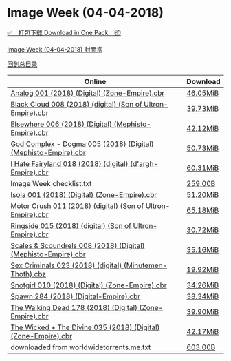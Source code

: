 # Image Week (04-04-2018)

[✅&emsp;打包下载 Download in One Pack&emsp;📦](https://pan.baidu.com/s/1JI-NbpHl5rG59HR1L2F7Pw)

[Image Week (04-04-2018) 封面赏](/https://github.com/alicewish/markdown/blob/master/cover/Image-Week-04-04-2018-Covers.md)



[回到总目录](https://github.com/alicewish/markdown/blob/master/Catalogs.md)



Online | Download
--- | ---
[Analog 001 (2018) (Digital) (Zone-Empire).cbr](https://github.com/alicewish/markdown/blob/master/comic/Analog-001-2018-Digital-Zone-Empire-cbr.md) | [46.05MiB](https://pan.baidu.com/s/1JI-NbpHl5rG59HR1L2F7Pw#list/path=%2FImage%20Week%202018%20Q2%2FImage%20Week%20%2804-04-2018%29%2F%E3%82%A8%E3%82%AA%E3%82%A6%E3%82%AD%E3%82%BD%E3%82%AF%E3%82%AF%E3%82%B5%E3%82%BF%E3%82%BF%E3%82%A8%E3%82%B1%E3%82%A8%E3%82%BF%E3%82%AA%E3%82%B1%E3%82%B3%E3%82%B1%E3%82%BF%E3%82%A4%E3%82%BD%E3%82%A8%E3%82%A4%E3%82%AF%E3%82%B7%E3%82%B7%E3%82%B5%E3%82%A2%E3%82%BD%E3%82%BB%E3%82%B3%E3%82%BF&parentPath=%2FImage%20Week%202018%20Q2)
[Black Cloud 008 (2018) (digital) (Son of Ultron-Empire).cbr](https://github.com/alicewish/markdown/blob/master/comic/Black-Cloud-008-2018-digital-Son-of-Ultron-Empire-cbr.md) | [39.73MiB](https://pan.baidu.com/s/1JI-NbpHl5rG59HR1L2F7Pw#list/path=%2FImage%20Week%202018%20Q2%2FImage%20Week%20%2804-04-2018%29%2F%E3%82%B9%E3%82%A8%E3%82%BB%E3%82%BD%E3%82%BD%E3%82%B7%E3%82%B1%E3%82%B3%E3%82%AF%E3%82%B3%E3%82%B1%E3%82%AB%E3%82%AF%E3%82%AA%E3%82%AD%E3%82%AF%E3%82%B1%E3%82%AD%E3%82%B7%E3%82%AF%E3%82%B1%E3%82%AF%E3%82%AF%E3%82%BB%E3%82%B9%E3%82%AA%E3%82%B3%E3%82%BD%E3%82%A6%E3%82%B1%E3%82%A6%E3%82%AD&parentPath=%2FImage%20Week%202018%20Q2)
[Elsewhere 006 (2018) (Digital) (Mephisto-Empire).cbr](https://github.com/alicewish/markdown/blob/master/comic/Elsewhere-006-2018-Digital-Mephisto-Empire-cbr.md) | [42.12MiB](https://pan.baidu.com/s/1JI-NbpHl5rG59HR1L2F7Pw#list/path=%2FImage%20Week%202018%20Q2%2FImage%20Week%20%2804-04-2018%29%2F%E3%82%B3%E3%82%B1%E3%82%A2%E3%82%A6%E3%82%AA%E3%82%B3%E3%82%B1%E3%82%B3%E3%82%A6%E3%82%A6%E3%82%B9%E3%82%AF%E3%82%AD%E3%82%A6%E3%82%A8%E3%82%AB%E3%82%A6%E3%82%A8%E3%82%B3%E3%82%AA%E3%82%BB%E3%82%A2%E3%82%BD%E3%82%B3%E3%82%A6%E3%82%B7%E3%82%AA%E3%82%B5%E3%82%A8%E3%82%A6%E3%82%BF%E3%82%B7&parentPath=%2FImage%20Week%202018%20Q2)
[God Complex - Dogma 005 (2018) (Digital) (Mephisto-Empire).cbr](https://github.com/alicewish/markdown/blob/master/comic/God-Complex-Dogma-005-2018-Digital-Mephisto-Empire-cbr.md) | [50.73MiB](https://pan.baidu.com/s/1JI-NbpHl5rG59HR1L2F7Pw#list/path=%2FImage%20Week%202018%20Q2%2FImage%20Week%20%2804-04-2018%29%2F%E3%82%A6%E3%82%A6%E3%82%B3%E3%82%B7%E3%82%B5%E3%82%BB%E3%82%B1%E3%82%A6%E3%82%BF%E3%82%AB%E3%82%AF%E3%82%B3%E3%82%B1%E3%82%BB%E3%82%A2%E3%82%BD%E3%82%B1%E3%82%B9%E3%82%AB%E3%82%AA%E3%82%BF%E3%82%AB%E3%82%BD%E3%82%BF%E3%82%AD%E3%82%B5%E3%82%AF%E3%82%A6%E3%82%A4%E3%82%B3%E3%82%AF%E3%82%B5&parentPath=%2FImage%20Week%202018%20Q2)
[I Hate Fairyland 018 (2018) (digital) (d'argh-Empire).cbr](https://github.com/alicewish/markdown/blob/master/comic/I-Hate-Fairyland-018-2018-digital-dargh-Empire-cbr.md) | [60.31MiB](https://pan.baidu.com/s/1JI-NbpHl5rG59HR1L2F7Pw#list/path=%2FImage%20Week%202018%20Q2%2FImage%20Week%20%2804-04-2018%29%2F%E3%82%A2%E3%82%B7%E3%82%A2%E3%82%A4%E3%82%AB%E3%82%AD%E3%82%B1%E3%82%A8%E3%82%B3%E3%82%A4%E3%82%AD%E3%82%A6%E3%82%BD%E3%82%B3%E3%82%AA%E3%82%AF%E3%82%B1%E3%82%AD%E3%82%BD%E3%82%B9%E3%82%AD%E3%82%BB%E3%82%A6%E3%82%AB%E3%82%B9%E3%82%B7%E3%82%A6%E3%82%B3%E3%82%A4%E3%82%B5%E3%82%B9%E3%82%AF&parentPath=%2FImage%20Week%202018%20Q2)
Image Week checklist.txt | [259.00B](https://pan.baidu.com/s/1JI-NbpHl5rG59HR1L2F7Pw#list/path=%2FImage%20Week%202018%20Q2%2FImage%20Week%20%2804-04-2018%29%2F%E3%82%A6%E3%82%BB%E3%82%A8%E3%82%BF%E3%82%BF%E3%82%A8%E3%82%A2%E3%82%BD%E3%82%A8%E3%82%B5%E3%82%B7%E3%82%B1%E3%82%A6%E3%82%B3%E3%82%B5%E3%82%AD%E3%82%B1%E3%82%B9%E3%82%A6%E3%82%AD%E3%82%BD%E3%82%B7%E3%82%AA%E3%82%AA%E3%82%AA%E3%82%AB%E3%82%B1%E3%82%BF%E3%82%A6%E3%82%A2%E3%82%AD%E3%82%B5&parentPath=%2FImage%20Week%202018%20Q2)
[Isola 001 (2018) (Digital) (Zone-Empire).cbr](https://github.com/alicewish/markdown/blob/master/comic/Isola-001-2018-Digital-Zone-Empire-cbr.md) | [51.20MiB](https://pan.baidu.com/s/1JI-NbpHl5rG59HR1L2F7Pw#list/path=%2FImage%20Week%202018%20Q2%2FImage%20Week%20%2804-04-2018%29%2F%E3%82%AA%E3%82%B9%E3%82%B5%E3%82%B3%E3%82%A6%E3%82%AB%E3%82%A4%E3%82%AB%E3%82%AD%E3%82%A8%E3%82%B3%E3%82%B5%E3%82%AB%E3%82%A4%E3%82%B3%E3%82%AF%E3%82%B9%E3%82%B5%E3%82%A6%E3%82%B9%E3%82%BD%E3%82%B7%E3%82%AD%E3%82%B1%E3%82%AD%E3%82%BF%E3%82%BF%E3%82%AB%E3%82%BD%E3%82%A4%E3%82%B1%E3%82%A4&parentPath=%2FImage%20Week%202018%20Q2)
[Motor Crush 011 (2018) (digital) (Son of Ultron-Empire).cbr](https://github.com/alicewish/markdown/blob/master/comic/Motor-Crush-011-2018-digital-Son-of-Ultron-Empire-cbr.md) | [65.18MiB](https://pan.baidu.com/s/1JI-NbpHl5rG59HR1L2F7Pw#list/path=%2FImage%20Week%202018%20Q2%2FImage%20Week%20%2804-04-2018%29%2F%E3%82%BB%E3%82%A8%E3%82%A2%E3%82%A4%E3%82%A6%E3%82%BF%E3%82%A2%E3%82%B9%E3%82%AB%E3%82%B3%E3%82%AB%E3%82%B5%E3%82%B1%E3%82%BD%E3%82%B3%E3%82%B1%E3%82%AD%E3%82%BD%E3%82%B3%E3%82%B9%E3%82%AF%E3%82%AF%E3%82%B1%E3%82%A6%E3%82%AA%E3%82%B1%E3%82%AA%E3%82%A8%E3%82%A6%E3%82%AF%E3%82%AD%E3%82%B9&parentPath=%2FImage%20Week%202018%20Q2)
[Ringside 015 (2018) (digital) (Son of Ultron-Empire).cbr](https://github.com/alicewish/markdown/blob/master/comic/Ringside-015-2018-digital-Son-of-Ultron-Empire-cbr.md) | [30.72MiB](https://pan.baidu.com/s/1JI-NbpHl5rG59HR1L2F7Pw#list/path=%2FImage%20Week%202018%20Q2%2FImage%20Week%20%2804-04-2018%29%2F%E3%82%AB%E3%82%BB%E3%82%BB%E3%82%BB%E3%82%A4%E3%82%AF%E3%82%B1%E3%82%BB%E3%82%A4%E3%82%AB%E3%82%BF%E3%82%A6%E3%82%A8%E3%82%BB%E3%82%AA%E3%82%BD%E3%82%B5%E3%82%AF%E3%82%AA%E3%82%A2%E3%82%AA%E3%82%AB%E3%82%AD%E3%82%B7%E3%82%AB%E3%82%AA%E3%82%B3%E3%82%B1%E3%82%BD%E3%82%AB%E3%82%AD%E3%82%AB&parentPath=%2FImage%20Week%202018%20Q2)
[Scales & Scoundrels 008 (2018) (Digital) (Mephisto-Empire).cbr](https://github.com/alicewish/markdown/blob/master/comic/Scales-Scoundrels-008-2018-Digital-Mephisto-Empire-cbr.md) | [35.16MiB](https://pan.baidu.com/s/1JI-NbpHl5rG59HR1L2F7Pw#list/path=%2FImage%20Week%202018%20Q2%2FImage%20Week%20%2804-04-2018%29%2F%E3%82%BF%E3%82%A2%E3%82%B1%E3%82%BD%E3%82%A4%E3%82%B1%E3%82%B7%E3%82%AB%E3%82%B9%E3%82%B3%E3%82%A4%E3%82%B5%E3%82%B5%E3%82%AD%E3%82%AA%E3%82%A8%E3%82%AA%E3%82%BD%E3%82%AA%E3%82%A8%E3%82%A2%E3%82%B3%E3%82%A6%E3%82%AF%E3%82%B5%E3%82%A4%E3%82%A6%E3%82%AA%E3%82%A8%E3%82%B1%E3%82%AA%E3%82%A4&parentPath=%2FImage%20Week%202018%20Q2)
[Sex Criminals 023 (2018) (digital) (Minutemen-Thoth).cbz](https://github.com/alicewish/markdown/blob/master/comic/Sex-Criminals-023-2018-digital-Minutemen-Thoth-cbz.md) | [19.92MiB](https://pan.baidu.com/s/1JI-NbpHl5rG59HR1L2F7Pw#list/path=%2FImage%20Week%202018%20Q2%2FImage%20Week%20%2804-04-2018%29%2F%E3%82%B7%E3%82%A6%E3%82%A6%E3%82%AB%E3%82%A8%E3%82%A4%E3%82%A8%E3%82%AD%E3%82%B5%E3%82%AB%E3%82%B5%E3%82%BF%E3%82%A2%E3%82%A8%E3%82%BB%E3%82%BF%E3%82%BD%E3%82%BB%E3%82%A6%E3%82%B5%E3%82%B3%E3%82%B9%E3%82%AF%E3%82%AF%E3%82%AF%E3%82%AB%E3%82%AB%E3%82%B1%E3%82%BD%E3%82%AA%E3%82%BD%E3%82%A8&parentPath=%2FImage%20Week%202018%20Q2)
[Snotgirl 010 (2018) (Digital) (Zone-Empire).cbr](https://github.com/alicewish/markdown/blob/master/comic/Snotgirl-010-2018-Digital-Zone-Empire-cbr.md) | [34.26MiB](https://pan.baidu.com/s/1JI-NbpHl5rG59HR1L2F7Pw#list/path=%2FImage%20Week%202018%20Q2%2FImage%20Week%20%2804-04-2018%29%2F%E3%82%BB%E3%82%A8%E3%82%A8%E3%82%AB%E3%82%B9%E3%82%A6%E3%82%B9%E3%82%B3%E3%82%AF%E3%82%A8%E3%82%B7%E3%82%AD%E3%82%B5%E3%82%A2%E3%82%A4%E3%82%AF%E3%82%BD%E3%82%AB%E3%82%AA%E3%82%A2%E3%82%AD%E3%82%A4%E3%82%B5%E3%82%A8%E3%82%B7%E3%82%AF%E3%82%BF%E3%82%BF%E3%82%AF%E3%82%B5%E3%82%B3%E3%82%AB&parentPath=%2FImage%20Week%202018%20Q2)
[Spawn 284 (2018) (Digital-Empire).cbr](https://github.com/alicewish/markdown/blob/master/comic/Spawn-284-2018-Digital-Empire-cbr.md) | [38.34MiB](https://pan.baidu.com/s/1JI-NbpHl5rG59HR1L2F7Pw#list/path=%2FImage%20Week%202018%20Q2%2FImage%20Week%20%2804-04-2018%29%2F%E3%82%BD%E3%82%B1%E3%82%BB%E3%82%B1%E3%82%AA%E3%82%B3%E3%82%B3%E3%82%AF%E3%82%A4%E3%82%BD%E3%82%AD%E3%82%B9%E3%82%BD%E3%82%B7%E3%82%AF%E3%82%AF%E3%82%BD%E3%82%B5%E3%82%A2%E3%82%AB%E3%82%A2%E3%82%B5%E3%82%BD%E3%82%A8%E3%82%B9%E3%82%A2%E3%82%A8%E3%82%BF%E3%82%AB%E3%82%A2%E3%82%AB%E3%82%B9&parentPath=%2FImage%20Week%202018%20Q2)
[The Walking Dead 178 (2018) (Digital) (Zone-Empire).cbr](https://github.com/alicewish/markdown/blob/master/comic/Walking-Dead-178-2018-Digital-Zone-Empire-cbr.md) | [39.90MiB](https://pan.baidu.com/s/1JI-NbpHl5rG59HR1L2F7Pw#list/path=%2FImage%20Week%202018%20Q2%2FImage%20Week%20%2804-04-2018%29%2F%E3%82%B5%E3%82%B9%E3%82%AA%E3%82%AD%E3%82%B5%E3%82%AF%E3%82%BD%E3%82%AB%E3%82%AF%E3%82%A8%E3%82%A8%E3%82%B3%E3%82%AA%E3%82%A8%E3%82%BD%E3%82%B1%E3%82%A8%E3%82%B9%E3%82%AD%E3%82%B5%E3%82%AD%E3%82%A2%E3%82%BB%E3%82%A4%E3%82%B7%E3%82%AF%E3%82%AF%E3%82%AA%E3%82%BB%E3%82%AA%E3%82%BF%E3%82%A4&parentPath=%2FImage%20Week%202018%20Q2)
[The Wicked + The Divine 035 (2018) (Digital) (Zone-Empire).cbr](https://github.com/alicewish/markdown/blob/master/comic/Wicked-Divine-035-2018-Digital-Zone-Empire-cbr.md) | [42.17MiB](https://pan.baidu.com/s/1JI-NbpHl5rG59HR1L2F7Pw#list/path=%2FImage%20Week%202018%20Q2%2FImage%20Week%20%2804-04-2018%29%2F%E3%82%AB%E3%82%AD%E3%82%B5%E3%82%B9%E3%82%AB%E3%82%B5%E3%82%A8%E3%82%AD%E3%82%BB%E3%82%AA%E3%82%B9%E3%82%AB%E3%82%AF%E3%82%A6%E3%82%B3%E3%82%AF%E3%82%A8%E3%82%AB%E3%82%B1%E3%82%B3%E3%82%B5%E3%82%B7%E3%82%B7%E3%82%AA%E3%82%B9%E3%82%AA%E3%82%BF%E3%82%A2%E3%82%A4%E3%82%A6%E3%82%AF%E3%82%B9&parentPath=%2FImage%20Week%202018%20Q2)
downloaded from worldwidetorrents.me.txt | [603.00B](https://pan.baidu.com/s/1JI-NbpHl5rG59HR1L2F7Pw#list/path=%2FImage%20Week%202018%20Q2%2FImage%20Week%20%2804-04-2018%29%2F%E3%82%AD%E3%82%BF%E3%82%A8%E3%82%AF%E3%82%BF%E3%82%BD%E3%82%B9%E3%82%B9%E3%82%BD%E3%82%BB%E3%82%A8%E3%82%A8%E3%82%B9%E3%82%B5%E3%82%BD%E3%82%B9%E3%82%B1%E3%82%AA%E3%82%A8%E3%82%AD%E3%82%A4%E3%82%B5%E3%82%B9%E3%82%BF%E3%82%AA%E3%82%B7%E3%82%A6%E3%82%B7%E3%82%BF%E3%82%BD%E3%82%AA%E3%82%BB&parentPath=%2FImage%20Week%202018%20Q2)